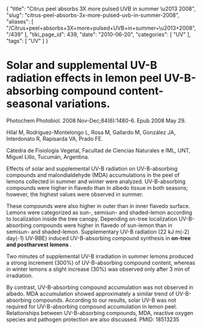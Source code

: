 {
    "title": "Citrus peel absorbs 3X more pulsed UVB in summer \u2013 2008",
    "slug": "citrus-peel-absorbs-3x-more-pulsed-uvb-in-summer-2008",
    "aliases": [
        "/Citrus+peel+absorbs+3X+more+pulsed+UVB+in+summer+\u2013+2008",
        "/439"
    ],
    "tiki_page_id": 439,
    "date": "2010-06-20",
    "categories": [
        "UV"
    ],
    "tags": [
        "UV"
    ]
}


# Solar and supplemental UV-B radiation effects in lemon peel UV-B-absorbing compound content-seasonal variations.

Photochem Photobiol. 2008 Nov-Dec;84(6):1480-6. Epub 2008 May 29.

Hilal M, Rodríguez-Montelongo L, Rosa M, Gallardo M, González JA, Interdonato R, Rapisarda VA, Prado FE.

Cátedra de Fisiología Vegetal, Facultad de Ciencias Naturales e IML, UNT, Miguel Lillo, Tucumán, Argentina.

Effects of solar and supplemental UV-B radiation on UV-B-absorbing compounds and malondialdehyde (MDA) accumulations in the peel of lemons collected in summer and winter were analyzed. UV-B-absorbing compounds were higher in flavedo than in albedo tissue in both seasons; however, the highest values were observed in summer. 

These compounds were also higher in outer than in inner flavedo surface. Lemons were categorized as sun-, semisun- and shaded-lemon according to localization inside the tree canopy. Depending on-tree localization UV-B-absorbing compounds were higher in flavedo of sun-lemon than in semisun- and shaded-lemon. Supplementary UV-B radiation (22 kJ m(-2) day(-1) UV-BBE) induced UV-B-absorbing compound synthesis in  **on-tree and postharvest lemons** . 

Two minutes of supplemental UV-B irradiation in summer lemons produced a strong increment (300%) of UV-B-absorbing compound content, whereas in winter lemons a slight increase (30%) was observed only after 3 min of irradiation. 

By contrast, UV-B-absorbing compound accumulation was not observed in albedo. MDA accumulation showed approximately a similar trend of UV-B-absorbing compounds. According to our results, solar UV-B was not required for UV-B-absorbing compound accumulation in lemon peel. Relationships between UV-B-absorbing compounds, MDA, reactive oxygen species and pathogen protection are also discussed. PMID: 18513235